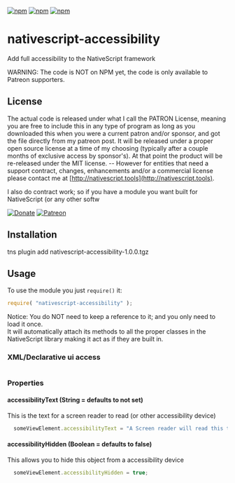[![npm](https://img.shields.io/npm/v/nativescript-accessibility.svg)](https://www.npmjs.com/package/nativescript-accessibility)
[![npm](https://img.shields.io/npm/l/nativescript-accessibility.svg)](https://www.npmjs.com/package/nativescript-accessibility)
[![npm](https://img.shields.io/npm/dt/nativescript-accessibility.svg?label=npm%20d%2fls)](https://www.npmjs.com/package/nativescript-accessibility)

# nativescript-accessibility
Add full accessibility to the NativeScript framework

WARNING: The code is NOT on NPM yet, the code is only available to Patreon supporters.

## License

The actual code is released under what I call the PATRON License, meaning you are free to include this in any type of program as long as you downloaded this when you were a current patron and/or sponsor, and got the file directly from my patreon post.  It will be released under a proper open source license at a time of my choosing (typically after a couple months of exclusive access by sponsor's).  At that point the product will be re-released under the MIT license. -- However for entities that need a support contract, changes, enhancements and/or a commercial license please contact me at [http://nativescript.tools](http://nativescript.tools).

I also do contract work; so if you have a module you want built for NativeScript (or any other softw

[![Donate](https://img.shields.io/badge/Donate-PayPal-brightgreen.svg?style=plastic)](https://www.paypal.com/cgi-bin/webscr?cmd=_donations&business=HN8DDMWVGBNQL&lc=US&item_name=Nathanael%20Anderson&item_number=nativescript%2daccessibility&no_note=1&no_shipping=1&currency_code=USD&bn=PP%2dDonationsBF%3ax%3aNonHosted)
[![Patreon](https://img.shields.io/badge/Pledge-Patreon-brightgreen.svg?style=plastic)](https://www.patreon.com/NathanaelA)


## Installation 

tns plugin add nativescript-accessibility-1.0.0.tgz


## Usage

To use the  module you just `require()` it:

```js
require( "nativescript-accessibility" );
```

Notice: You do NOT need to keep a reference to it; and you only need to load it once.  
It will automatically attach its methods to all the proper classes in the NativeScript library making it act as if they are built in.

### XML/Declarative ui access
<Image accessibilityText="Describe Image" accessibilityHidden="true">

 
### Properties

#### accessibilityText (String = defaults to not set)
This is the text for a screen reader to read (or other accessibility device)

```js
  someViewElement.accessibilityText = "A Screen reader will read this text.";
```

#### accessibilityHidden (Boolean = defaults to false)
This allows you to hide this object from a accessibility device

```js
  someViewElement.accessibilityHidden = true;
```

